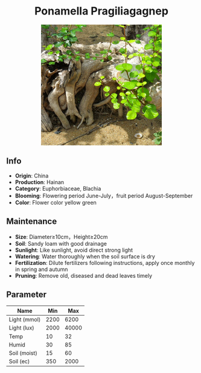 <h1 align='center'>Ponamella Pragiliagagnep</h1>
<p align="center">
    <img 
        align='center'
        width='320'
        src="../images/ponamella pragiliagagnep.png" 
        alt='Ponamella Pragiliagagnep' />
</p>

## Info

 - **Origin**: China
 - **Production**: Hainan
 - **Category**: Euphorbiaceae, Blachia
 - **Blooming**: Flowering period June-July，fruit period August-September
 - **Color**: Flower color yellow green

## Maintenance

 - **Size**: Diameter≥10cm，Height≥20cm
 - **Soil**: Sandy loam with good drainage
 - **Sunlight**: Like sunlight, avoid direct strong light
 - **Watering**: Water thoroughly when the soil surface is dry
 - **Fertilization**: Dilute fertilizers following instructions, apply once monthly in spring and autumn
 - **Pruning**: Remove old, diseased and dead leaves timely

## Parameter

| Name         | Min  | Max   |
|--------------|------|-------|
| Light (mmol) | 2200 | 6200  |
| Light (lux)  | 2000 | 40000 |
| Temp         | 10    | 32    |
| Humid        | 30   | 85    |
| Soil (moist) | 15   | 60    |
| Soil (ec)    | 350  | 2000  |